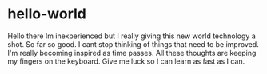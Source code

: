 # hello-world
Hello there
Im inexperienced but I really giving this new world technology a shot.
So far so good. 
I cant stop thinking of things that need to be improved.
I'm really becoming inspired as time passes.
All these thoughts are keeping my fingers on the keyboard.
Give me luck so I can learn as fast as I can.
